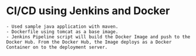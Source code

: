 # CI/CD using Jenkins and Docker
    - Used sample java application with maven.
    - Dockerfile using tomcat as a base image.
    - Jenkins Pipeline script will build the Docker Image and push to the Docker Hub. From the Docker Hub, the Image deploys as a Docker Container on to the deployment server.
